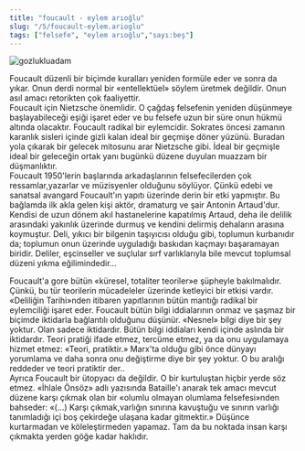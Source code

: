 ```yaml
---
title: "foucault - eylem arıoğlu"
slug: "/5/foucault-eylem.arioglu"
tags: ["felsefe", "eylem arıoğlu","sayı:beş"]
---
```




![gozlukluadam](/img/gozlukluadam.jpg)


Foucault düzenli bir biçimde
kuralları yeniden formüle eder ve sonra da yıkar. Onun derdi normal bir
«entellektüel» söylem üretmek değildir. Onun asıl amacı retorikten çok
faaliyettir.\
Foucault için Nietzsche önemlidir. O çağdaş felsefenin yeniden düşünmeye
başlayabileceği eşiği işaret eder ve bu felsefe uzun bir süre onun hükmü
altında olacaktır. Foucault radikal bir eylemcidir. Sokrates öncesi
zamanın karanlık sisleri içinde gizli kalan ideal bir geçmişe döner
yüzünü. Buradan yola çıkarak bir gelecek mitosunu arar Nietzsche gibi.
İdeal bir geçmişle ideal bir geleceğin ortak yanı bugünkü düzene duyulan
muazzam bir düşmanlıktır.\
Foucault 1950'lerin başlarında arkadaşlarının felsefecilerden çok
ressamlar,yazarlar ve müzisyenler olduğunu söylüyor. Çünkü edebi ve
sanatsal avangard Foucault'ın yapıtı üzerinde derin bir etki yapmıştır.
Bu bağlamda ilk akla gelen kişi aktör, dramaturg ve şair Antonin
Artaud'dur. Kendisi de uzun dönem akıl hastanelerine kapatılmış Artaud,
deha ile delilik arasındaki yakınlık üzerinde durmuş ve kendini delirmiş
dehaların arasına koymuştur. Deli, yıkıcı bir bilgenin taşıyıcısı olduğu
gibi, toplumun kurbanıdır da; toplumun onun üzerinde uyguladığı baskıdan
kaçmayı başaramayan biridir. Deliler, eşcinseller ve suçlular sırf
varlıklarıyla bile mevcut toplumsal düzeni yıkma eğilimindedir...

Foucault'a gore bütün «küresel, totaliter teoriler»e şüpheyle
bakılmalıdır. Çünkü, bu tür teorilerin mücadeleler üzerinde ketleyici
bir etkisi vardır. «Deliliğin Tarihi»nden itibaren yapıtlarının bütün
mantığı radikal bir eylemciliği işaret eder. Foucault bütün bilgi
iddialarının onmaz ve şaşmaz bir biçimde iktidarla bağlantılı olduğunu
düşünür. «Nesnel» bilgi diye bir şey yoktur. Olan sadece iktidardır.
Bütün bilgi iddiaları kendi içinde aslında bir iktidardır. Teori pratiği
ifade etmez, tercüme etmez, ya da onu uygulamaya hizmet etmez: «Teori,
pratiktir.» Marx'ta olduğu gibi önce dünyayı yorumlama ve daha sonra onu
değiştirme diye bir şey yoktur. O bu aralığı reddeder ve teori pratiktir
der..\
Ayrıca Foucault bir ütopyacı da değildir. O bir kurtuluştan hiçbir yerde
söz etmez. «İhlale Önsöz» adlı yazısında Bataille'ı anarak tek amacı
mevcut düzene karşı çıkmak olan bir «olumlu olmayan olumlama
felsefesi»nden bahseder: «(...) Karşı çıkmak,varlığın sınırına kavuştuğu
ve sınırın varlığı tanımladığı içi boş çekirdeğe ulaşana kadar
gitmektir.» Düşünce kurtarmadan ve köleleştirmeden yapamaz. Tam da bu
noktada insan karşı çıkmakta yerden göğe kadar haklıdır.
